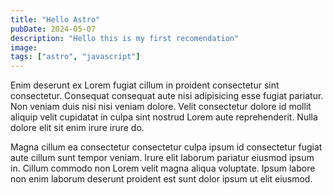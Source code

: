 ```yaml
---
title: "Hello Astro"
pubDate: 2024-05-07
description: "Hello this is my first recomendation"
image:
tags: ["astro", "javascript"]
---
```


Enim deserunt ex Lorem fugiat cillum in proident consectetur sint consectetur. Consequat consequat aute nisi adipisicing esse fugiat pariatur. Non veniam duis nisi nisi veniam dolore. Velit consectetur dolore id mollit aliquip velit cupidatat in culpa sint nostrud Lorem aute reprehenderit. Nulla dolore elit sit enim irure irure do.

Magna cillum ea consectetur consectetur culpa ipsum id consectetur fugiat aute cillum sunt tempor veniam. Irure elit laborum pariatur eiusmod ipsum in. Cillum commodo non Lorem velit magna aliqua voluptate. Ipsum labore non enim laborum deserunt proident est sunt dolor ipsum ut elit eiusmod.